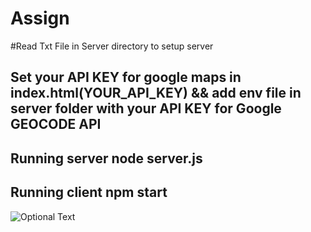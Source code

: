 # Assign


#Read Txt File in Server directory to setup server

## Set your API KEY for google maps in index.html(YOUR_API_KEY)  && add env file in server folder with your API KEY for Google GEOCODE API
## Running server node server.js

## Running client npm start


![Optional Text](../dev/Assign/applicationHome.JPG)
